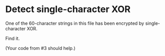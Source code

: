 # Detect single-character XOR

One of the 60-character strings in this file has been encrypted by single-character XOR.

Find it.

(Your code from #3 should help.)
